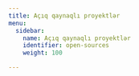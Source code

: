 ```yaml
---
title: Açıq qaynaqlı proyektlər
menu:
  sidebar:
    name: Açıq qaynaqlı proyektlər
    identifier: open-sources
    weight: 100

---
```

